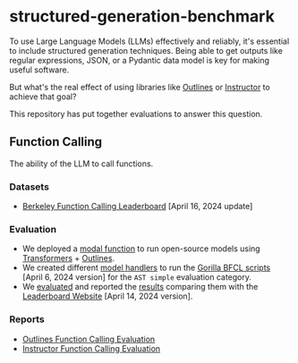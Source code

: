 # structured-generation-benchmark

To use Large Language Models (LLMs) effectively and reliably, it's essential to include structured generation techniques. Being able to get outputs like regular expressions, JSON, or a Pydantic data model is key for making useful software.

But what's the real effect of using libraries like [Outlines](https://github.com/outlines-dev/outlines) or [Instructor](https://github.com/jxnl/instructor/) to achieve that goal?

This repository has put together evaluations to answer this question.

## Function Calling

The ability of the LLM to call functions.

### Datasets

- [Berkeley Function Calling Leaderboard](https://huggingface.co/datasets/gorilla-llm/Berkeley-Function-Calling-Leaderboard/tree/64d44ccd13f3351d17c33951af5ef1bd6e10153c) [April 16, 2024 update]

### Evaluation

- We deployed a [modal function](modal/transformers_outlines.py) to run open-source models using [Transformers](https://github.com/huggingface/transformers) + [Outlines](https://github.com/outlines-dev/outlines).
- We created different [model handlers](evals/bfcl/scripts) to run the [Gorilla BFCL scripts](https://github.com/ShishirPatil/gorilla/tree/c6221060a9d50d0c7e7705f1ac95b9e5c4a95252) [April 6, 2024 version] for the `AST simple` evaluation category.
- We [evaluated](evals/bfcl/score) and reported the [results](evals/bfcl/result) comparing them with the [Leaderboard Website](https://github.com/ShishirPatil/gorilla/tree/bdd9d0ac13b6d61ebe1cbfed3903cd16939f1d5f) [April 14, 2024 version].

### Reports

- [Outlines Function Calling Evaluation](reports/bfcl_outlines.md)
- [Instructor Function Calling Evaluation](reports/bfcl_instructor.md)